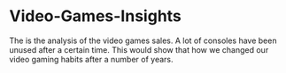 # Video-Games-Insights
The is the analysis of the video games sales. A lot of consoles have been unused after a certain time. This would show that how we changed our video gaming habits after a number of years.
